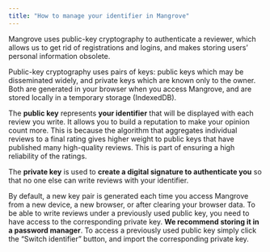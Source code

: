 ```yaml
---
title: "How to manage your identifier in Mangrove"
---
```


Mangrove uses public-key cryptography to authenticate a reviewer, which allows us to get rid of registrations and logins, and makes storing users’ personal information obsolete. 

Public-key cryptography uses pairs of keys: public keys which may be disseminated widely, and private keys which are known only to the owner. Both are generated in your browser when you access Mangrove, and are stored locally in a temporary storage (IndexedDB). 

The **public key** represents **your identifier** that will be displayed with each review you write. It allows you to build a reputation to make your opinion count more. This is because the algorithm that aggregates individual reviews to a final rating gives higher weight to public keys that have published many high-quality reviews. This is part of ensuring a high reliability of the ratings.

The **private key** is used to **create a digital signature to authenticate you** so that no one else can write reviews with your identifier.

By default, a new key pair is generated each time you access Mangrove from a new device, a new browser, or after clearing your browser data. To be able to write reviews under a previously used public key, you need to have access to the corresponding private key. **We recommend storing it in a password manager**.
To access a previously used public key simply click the “Switch identifier” button, and import the corresponding private key.
